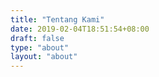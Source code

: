 ```yaml
---
title: "Tentang Kami"
date: 2019-02-04T18:51:54+08:00
draft: false
type: "about"
layout: "about"
---
```

